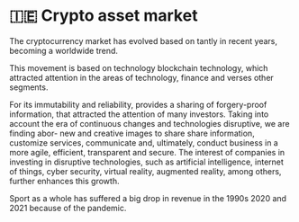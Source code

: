 # 🇮🇪 Crypto asset market

The cryptocurrency market has evolved based on tantly in recent years, becoming a worldwide trend.

This movement is based on technology blockchain technology, which attracted attention in the areas of technology, finance and verses other segments.

For its immutability and reliability, provides a sharing of forgery-proof information, that attracted the attention of many investors. Taking into account the era of continuous changes and technologies disruptive, we are finding abor- new and creative images to share share information, customize services, communicate and, ultimately, conduct business in a more agile, efficient, transparent and secure. The interest of companies in investing in disruptive technologies, such as artificial intelligence, internet of things, cyber security, virtual reality, augmented reality, among others, further enhances this growth.

Sport as a whole has suffered a big drop in revenue in the 1990s 2020 and 2021 because of the pandemic.
